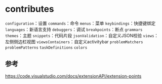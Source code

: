 # contributes

`configuration`：设置
`commands`：命令
`menus`：菜单
`keybindings`：快捷键绑定
`languages`：新语言支持
`debuggers`：调试
`breakpoints`：断点
`grammars`
`themes`：主题
`snippets`：代码片段
`jsonValidation`：自定义JSON校验
`views`：左侧侧边栏视图
`viewsContainers`：自定义activitybar
`problemMatchers`
`problemPatterns`
`taskDefinitions`
`colors`

## 参考

<https://code.visualstudio.com/docs/extensionAPI/extension-points>